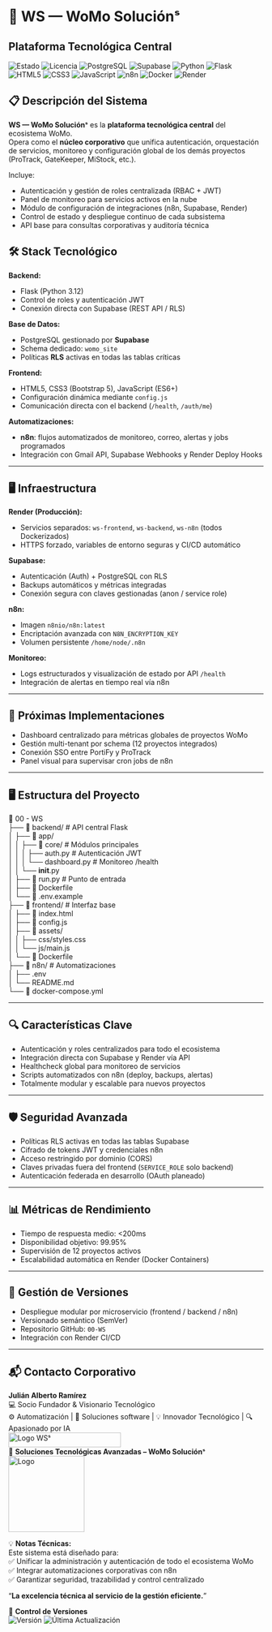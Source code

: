 # 🧩 WS — WoMo Soluciónˢ  
## Plataforma Tecnológica Central  

![Estado](https://img.shields.io/badge/🚀_En_Producción-green) ![Licencia](https://img.shields.io/badge/Licencia-🔒_Privada-red) ![PostgreSQL](https://img.shields.io/badge/PostgreSQL-4169E1?logo=postgresql&logoColor=white) ![Supabase](https://img.shields.io/badge/Supabase-Auth_%26_DB-3ECF8E?logo=supabase&logoColor=white) ![Python](https://img.shields.io/badge/Python-3776AB?logo=python&logoColor=white) ![Flask](https://img.shields.io/badge/Flask-000000?logo=flask&logoColor=white) ![HTML5](https://img.shields.io/badge/HTML5-E34F26?logo=html5&logoColor=white) ![CSS3](https://img.shields.io/badge/CSS3-1572B6?logo=css3&logoColor=white) ![JavaScript](https://img.shields.io/badge/JavaScript-F7DF1E?logo=javascript&logoColor=black) ![n8n](https://img.shields.io/badge/n8n-Automation-orange?logo=n8n&logoColor=white) ![Docker](https://img.shields.io/badge/Docker-Containerization-2496ED?logo=docker&logoColor=white) ![Render](https://img.shields.io/badge/Render-Cloud_Deploy-0099FF?logo=render&logoColor=white)

## 📋 Descripción del Sistema  
**WS — WoMo Soluciónˢ** es la **plataforma tecnológica central** del ecosistema WoMo.  
Opera como el **núcleo corporativo** que unifica autenticación, orquestación de servicios, monitoreo y configuración global de los demás proyectos (ProTrack, GateKeeper, MiStock, etc.).  

Incluye:  
- Autenticación y gestión de roles centralizada (RBAC + JWT)  
- Panel de monitoreo para servicios activos en la nube  
- Módulo de configuración de integraciones (n8n, Supabase, Render)  
- Control de estado y despliegue continuo de cada subsistema  
- API base para consultas corporativas y auditoría técnica  

## 🛠 Stack Tecnológico
**Backend:**
- Flask (Python 3.12)  
- Control de roles y autenticación JWT  
- Conexión directa con Supabase (REST API / RLS)  

**Base de Datos:**
- PostgreSQL gestionado por **Supabase**  
- Schema dedicado: `womo_site`  
- Políticas **RLS** activas en todas las tablas críticas  

**Frontend:**
- HTML5, CSS3 (Bootstrap 5), JavaScript (ES6+)  
- Configuración dinámica mediante `config.js`  
- Comunicación directa con el backend (`/health`, `/auth/me`)  

**Automatizaciones:**
- **n8n**: flujos automatizados de monitoreo, correo, alertas y jobs programados  
- Integración con Gmail API, Supabase Webhooks y Render Deploy Hooks  

---

## 🖥️ Infraestructura
**Render (Producción):**  
- Servicios separados: `ws-frontend`, `ws-backend`, `ws-n8n` (todos Dockerizados)  
- HTTPS forzado, variables de entorno seguras y CI/CD automático  

**Supabase:**  
- Autenticación (Auth) + PostgreSQL con RLS  
- Backups automáticos y métricas integradas  
- Conexión segura con claves gestionadas (anon / service role)  

**n8n:**  
- Imagen `n8nio/n8n:latest`  
- Encriptación avanzada con `N8N_ENCRYPTION_KEY`  
- Volumen persistente `/home/node/.n8n`  

**Monitoreo:**  
- Logs estructurados y visualización de estado por API `/health`  
- Integración de alertas en tiempo real vía n8n  

---

## 🚀 Próximas Implementaciones  
- Dashboard centralizado para métricas globales de proyectos WoMo  
- Gestión multi-tenant por schema (12 proyectos integrados)  
- Conexión SSO entre PortiFy y ProTrack  
- Panel visual para supervisar cron jobs de n8n  

---

## 🖥️ Estructura del Proyecto  
📁 00 - WS  
├── 📂 backend/ # API central Flask  
│ ├── 📂 app/  
│ │ ├── 📂 core/ # Módulos principales  
│ │ │ ├── auth.py # Autenticación JWT  
│ │ │ └── dashboard.py # Monitoreo /health  
│ │ └── __init__.py  
│ ├── 📄 run.py # Punto de entrada  
│ ├── 📄 Dockerfile  
│ └── 📄 .env.example  
├── 📂 frontend/ # Interfaz base  
│ ├── 📄 index.html  
│ ├── 📄 config.js  
│ ├── 📂 assets/  
│ │ ├── css/styles.css  
│ │ └── js/main.js  
│ └── 📄 Dockerfile  
├── 📂 n8n/ # Automatizaciones  
│ ├── .env  
│ └── README.md  
└── 📄 docker-compose.yml  

---

## 🔍 Características Clave  
- Autenticación y roles centralizados para todo el ecosistema  
- Integración directa con Supabase y Render vía API  
- Healthcheck global para monitoreo de servicios  
- Scripts automatizados con n8n (deploy, backups, alertas)  
- Totalmente modular y escalable para nuevos proyectos  

---

## 🛡️ Seguridad Avanzada  
- Políticas RLS activas en todas las tablas Supabase  
- Cifrado de tokens JWT y credenciales n8n  
- Acceso restringido por dominio (CORS)  
- Claves privadas fuera del frontend (`SERVICE_ROLE` solo backend)  
- Autenticación federada en desarrollo (OAuth planeado)  

---

## 📊 Métricas de Rendimiento  
- Tiempo de respuesta medio: <200ms  
- Disponibilidad objetivo: 99.95%  
- Supervisión de 12 proyectos activos  
- Escalabilidad automática en Render (Docker Containers)  

---

## 📝 Gestión de Versiones  
- Despliegue modular por microservicio (frontend / backend / n8n)  
- Versionado semántico (SemVer)  
- Repositorio GitHub: `00-WS`  
- Integración con Render CI/CD  

---

## 📬 Contacto Corporativo  
**Julián Alberto Ramírez**  
💻 Socio Fundador & Visionario Tecnológico  
⚙️ Automatización | 🧩 Soluciones software | 💡 Innovador Tecnológico | 🔍 Apasionado por IA  
<img width="222" height="29" alt="Logo WSˢ" src="https://github.com/user-attachments/assets/24519130-f605-4762-a4f2-374c450f2b64" />  
🏢 **Soluciones Tecnológicas Avanzadas – WoMo Soluciónˢ**  
<img width="150" height="150" alt="Logo" src="https://github.com/user-attachments/assets/09c23a95-e483-452e-880f-e7c90c222014" />  

💡 **Notas Técnicas:**  
Este sistema está diseñado para:  
✅ Unificar la administración y autenticación de todo el ecosistema WoMo  
✅ Integrar automatizaciones corporativas con n8n  
✅ Garantizar seguridad, trazabilidad y control centralizado  

“**La excelencia técnica al servicio de la gestión eficiente.**”  

📅 **Control de Versiones**  
![Versión](https://img.shields.io/badge/Versión-3.2.0-blue) ![Última Actualización](https://img.shields.io/badge/Actualizado-Oct_2025-green)
